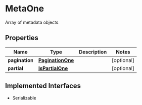 

# MetaOne

Array of metadata objects

## Properties

Name | Type | Description | Notes
------------ | ------------- | ------------- | -------------
**pagination** | [**PaginationOne**](PaginationOne.md) |  |  [optional]
**partial** | [**IsPartialOne**](IsPartialOne.md) |  |  [optional]


## Implemented Interfaces

* Serializable


